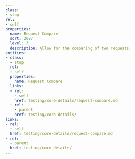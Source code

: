 ```yaml
---
class:
- stop
rel:
- self
properties:
  name: Request Compare
  sort: 2087
  level: 3
  description: Allow for the comparing of two requests.
entities:
- class:
  - stop
  rel:
  - self
  properties:
    name: Request Compare
  links:
  - rel:
    - self
    href: testing/core-details/request-compare.md
  - rel:
    - parent
    href: testing/core-details/
links:
- rel:
  - self
  href: testing/core-details/request-compare.md
- rel:
  - parent
  href: testing/core-details/
...
```

